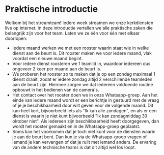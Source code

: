 # Praktische introductie

Welkom bij het streamteam! Iedere week streamen we onze kerkdiensten live op internet.
In deze introductie vertellen we alle praktische zaken die belangrijk zijn voor het team. Laten we ze één voor één met elkaar doorlopen:

* Iedere maand werken we met een rooster waarin staat wie in welke dienst aan de beurt is. Dit rooster maken we voor iedere maand, vlak voordat een nieuwe maand begint.
* Voor iedere dienst roosteren we 1 teamlid in, waardoor iedereen dus ongeveer 2 keer per maand aan de beurt is.
* We proberen het rooster zo te maken dat je op een zondag maximaal 1 dienst draait, zodat er iedere zondag altijd 2 verschillende teamleden aan de beurt zijn.
Hiermee zorgen we dat iedereen voldoende routine opbouwt in het bedienen van de camera's.
* Het contact over het rooster doen we in onze Whatsapp-groep. Aan het einde van iedere maand wordt er een berichtje in gestuurd met de vraag of je je beschikbaarheid door wilt geven voor de volgende maand. Dit kan heel kort, bijvoorbeeld iets als "Ik kan alle zondagen", en als er een dienst is waarin je niet kunt bijvoorbeeld "Ik kan zondagmiddag 30 oktober niet". Als iedereen zijn beschikbaarheid heeft doorgegeven, dan wordt het rooster gemaakt en in de Whatsapp-groep geplaatst.
* Soms kan het voorkomen dat je toch niet kunt voor de diensten waarin je aan de beurt bent. Dan kun je via de Whatsapp-groep vragen of iemand je kan vervangen of dat je ruilt met iemand anders. De ervaring van de andere technische teams is dat dit altijd wel los loopt.